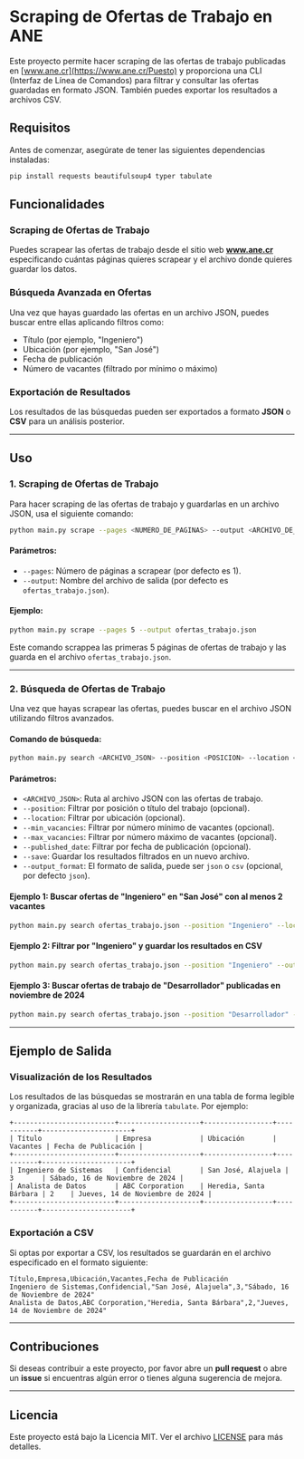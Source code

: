# Scraping de Ofertas de Trabajo en ANE

Este proyecto permite hacer scraping de las ofertas de trabajo publicadas en [www.ane.cr](https://www.ane.cr/Puesto) y proporciona una CLI (Interfaz de Línea de Comandos) para filtrar y consultar las ofertas guardadas en formato JSON. También puedes exportar los resultados a archivos CSV.

## Requisitos

Antes de comenzar, asegúrate de tener las siguientes dependencias instaladas:

```bash
pip install requests beautifulsoup4 typer tabulate
```

## Funcionalidades

### Scraping de Ofertas de Trabajo

Puedes scrapear las ofertas de trabajo desde el sitio web **www.ane.cr** especificando cuántas páginas quieres scrapear y el archivo donde quieres guardar los datos.

### Búsqueda Avanzada en Ofertas

Una vez que hayas guardado las ofertas en un archivo JSON, puedes buscar entre ellas aplicando filtros como:

- Título (por ejemplo, "Ingeniero")
- Ubicación (por ejemplo, "San José")
- Fecha de publicación
- Número de vacantes (filtrado por mínimo o máximo)

### Exportación de Resultados

Los resultados de las búsquedas pueden ser exportados a formato **JSON** o **CSV** para un análisis posterior.

---

## Uso

### 1. Scraping de Ofertas de Trabajo

Para hacer scraping de las ofertas de trabajo y guardarlas en un archivo JSON, usa el siguiente comando:

```bash
python main.py scrape --pages <NUMERO_DE_PAGINAS> --output <ARCHIVO_DE_SALIDA>.json
```

#### Parámetros:
- `--pages`: Número de páginas a scrapear (por defecto es 1).
- `--output`: Nombre del archivo de salida (por defecto es `ofertas_trabajo.json`).

#### Ejemplo:
```bash
python main.py scrape --pages 5 --output ofertas_trabajo.json
```

Este comando scrappea las primeras 5 páginas de ofertas de trabajo y las guarda en el archivo `ofertas_trabajo.json`.

---

### 2. Búsqueda de Ofertas de Trabajo

Una vez que hayas scrapear las ofertas, puedes buscar en el archivo JSON utilizando filtros avanzados.

#### Comando de búsqueda:
```bash
python main.py search <ARCHIVO_JSON> --position <POSICION> --location <UBICACION> --min_vacancies <VACANTES_MIN> --max_vacancies <VACANTES_MAX> --published_date <FECHA> --save <ARCHIVO_DE_SALIDA> --output_format <FORMATO>
```

#### Parámetros:
- `<ARCHIVO_JSON>`: Ruta al archivo JSON con las ofertas de trabajo.
- `--position`: Filtrar por posición o título del trabajo (opcional).
- `--location`: Filtrar por ubicación (opcional).
- `--min_vacancies`: Filtrar por número mínimo de vacantes (opcional).
- `--max_vacancies`: Filtrar por número máximo de vacantes (opcional).
- `--published_date`: Filtrar por fecha de publicación (opcional).
- `--save`: Guardar los resultados filtrados en un nuevo archivo.
- `--output_format`: El formato de salida, puede ser `json` o `csv` (opcional, por defecto `json`).

#### Ejemplo 1: Buscar ofertas de "Ingeniero" en "San José" con al menos 2 vacantes
```bash
python main.py search ofertas_trabajo.json --position "Ingeniero" --location "San José" --min_vacancies 2
```

#### Ejemplo 2: Filtrar por "Ingeniero" y guardar los resultados en CSV
```bash
python main.py search ofertas_trabajo.json --position "Ingeniero" --output-format csv --save ingenieros.csv
```

#### Ejemplo 3: Buscar ofertas de trabajo de "Desarrollador" publicadas en noviembre de 2024
```bash
python main.py search ofertas_trabajo.json --position "Desarrollador" --published_date "noviembre" --save desarrolladores_nov_2024.json
```

---

## Ejemplo de Salida

### Visualización de los Resultados

Los resultados de las búsquedas se mostrarán en una tabla de forma legible y organizada, gracias al uso de la librería `tabulate`. Por ejemplo:

```text
+-------------------------+--------------------+-----------------+-----------+----------------------+
| Título                  | Empresa            | Ubicación       | Vacantes | Fecha de Publicación |
+-------------------------+--------------------+-----------------+-----------+----------------------+
| Ingeniero de Sistemas   | Confidencial       | San José, Alajuela | 3       | Sábado, 16 de Noviembre de 2024 |
| Analista de Datos       | ABC Corporation    | Heredia, Santa Bárbara | 2    | Jueves, 14 de Noviembre de 2024 |
+-------------------------+--------------------+-----------------+-----------+----------------------+
```

### Exportación a CSV

Si optas por exportar a CSV, los resultados se guardarán en el archivo especificado en el formato siguiente:

```csv
Título,Empresa,Ubicación,Vacantes,Fecha de Publicación
Ingeniero de Sistemas,Confidencial,"San José, Alajuela",3,"Sábado, 16 de Noviembre de 2024"
Analista de Datos,ABC Corporation,"Heredia, Santa Bárbara",2,"Jueves, 14 de Noviembre de 2024"
```

---

## Contribuciones

Si deseas contribuir a este proyecto, por favor abre un **pull request** o abre un **issue** si encuentras algún error o tienes alguna sugerencia de mejora.

---

## Licencia

Este proyecto está bajo la Licencia MIT. Ver el archivo [LICENSE](LICENSE) para más detalles.
